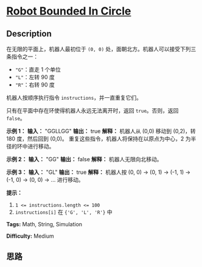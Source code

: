 # [Robot Bounded In Circle][title]

## Description

在无限的平面上，机器人最初位于 `(0, 0)` 处，面朝北方。机器人可以接受下列三条指令之一：

  * `"G"`：直走 1 个单位
  * `"L"`：左转 90 度
  * `"R"`：右转 90 度

机器人按顺序执行指令 `instructions`，并一直重复它们。

只有在平面中存在环使得机器人永远无法离开时，返回 `true`。否则，返回 `false`。



**示例 1：**
            **输入：** "GGLLGG"    **输出：** true    **解释：**    机器人从 (0,0) 移动到 (0,2)，转 180 度，然后回到 (0,0)。    重复这些指令，机器人将保持在以原点为中心，2 为半径的环中进行移动。    

**示例 2：**
            **输入：** "GG"    **输出：** false    **解释：**    机器人无限向北移动。    

**示例 3：**
            **输入：** "GL"    **输出：** true    **解释：**    机器人按 (0, 0) -> (0, 1) -> (-1, 1) -> (-1, 0) -> (0, 0) -> ... 进行移动。



**提示：**

  1. `1 <= instructions.length <= 100`
  2. `instructions[i]` 在 `{'G', 'L', 'R'}` 中


**Tags:** Math, String, Simulation

**Difficulty:** Medium

## 思路

[title]: https://leetcode-cn.com/problems/robot-bounded-in-circle
